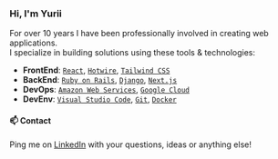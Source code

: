 ### Hi, I'm Yurii

<!--
**yuriihabrusiev/yuriihabrusiev** is a ✨ _special_ ✨ repository because its `README.md` (this file) appears on your GitHub profile.

Here are some ideas to get you started:

- 🔭 I’m currently working on ...
- 🌱 I’m currently learning ...
- 👯 I’m looking to collaborate on ...
- 🤔 I’m looking for help with ...
- 💬 Ask me about ...
- 📫 How to reach me: ...
- 😄 Pronouns: ...
- ⚡ Fun fact: ...

[![My Skills](https://skillicons.dev/icons?i=js,ts,react,tailwind,ruby,rails,vscode,github,aws,gcp,docker,kubernetes,terraform)](https://skillicons.dev)

-->

For over 10 years I have been professionally involved in creating web applications. 
<br/>
I specialize in building solutions using these tools & technologies:
* **FrontEnd**: [`React`][reactjs], [`Hotwire`][hotwire], [`Tailwind CSS`][tailwindcss]
* **BackEnd**: [`Ruby on Rails`][rails], [`Django`][django], [`Next.js`][nextjs]
* **DevOps**: [`Amazon Web Services`][aws], [`Google Cloud`][gcloud]
* **DevEnv**: [`Visual Studio Code`][vscode], [`Git`][git], [`Docker`][docker]

#### 📫 Contact

Ping me on [LinkedIn](https://www.linkedin.com/in/yuriihabrusiev) with your questions, ideas or anything else!

[reactjs]: https://react.dev
[hotwire]: https://hotwired.dev
[tailwindcss]: https://tailwindcss.com
[rails]: https://rubyonrails.org
[django]: https://www.djangoproject.com
[nextjs]: https://nextjs.org
[aws]: https://aws.amazon.com
[gcloud]: https://cloud.google.com
[vscode]: https://code.visualstudio.com
[git]: https://git-scm.com
[docker]: https://www.docker.com
